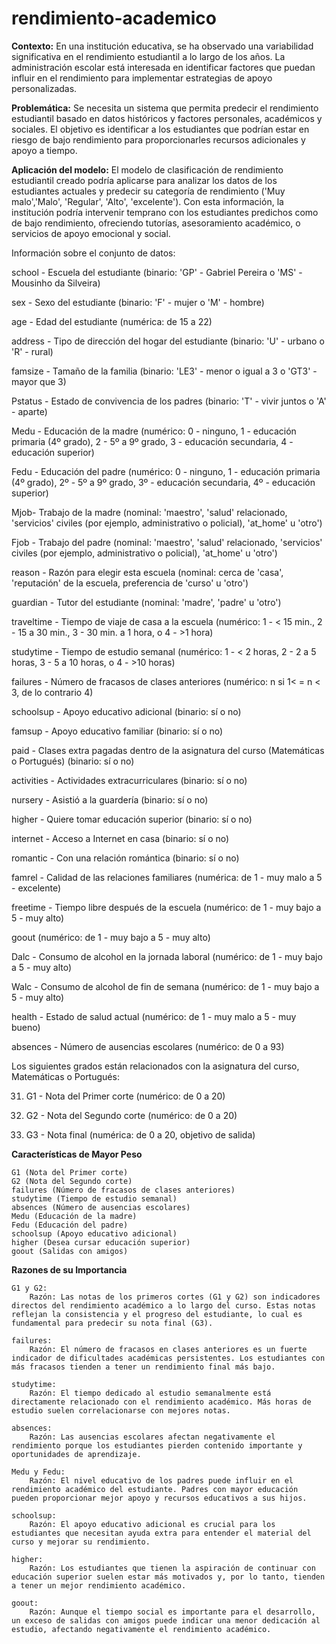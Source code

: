 # rendimiento-academico


**Contexto:** En una institución educativa, se ha observado una variabilidad significativa en el rendimiento estudiantil a lo largo de los años. La administración escolar está interesada en identificar factores que puedan influir en el rendimiento para implementar estrategias de apoyo personalizadas.


**Problemática:** Se necesita un sistema que permita predecir el rendimiento estudiantil basado en datos históricos y factores personales, académicos y sociales. El objetivo es identificar a los estudiantes que podrían estar en riesgo de bajo rendimiento para proporcionarles recursos adicionales y apoyo a tiempo.


**Aplicación del modelo:** El modelo de clasificación de rendimiento estudiantil creado podría aplicarse para analizar los datos de los estudiantes actuales y predecir su categoría de rendimiento ('Muy malo','Malo', 'Regular', 'Alto', 'excelente'). Con esta información, la institución podría intervenir temprano con los estudiantes predichos como de bajo rendimiento, ofreciendo tutorías, asesoramiento académico, o servicios de apoyo emocional y social.

Información sobre el conjunto de datos:

school - Escuela del estudiante (binario: 'GP' - Gabriel Pereira o 'MS' - Mousinho da Silveira)


sex - Sexo del estudiante (binario: 'F' - mujer o 'M' - hombre)


age - Edad del estudiante (numérica: de 15 a 22)


address - Tipo de dirección del hogar del estudiante (binario: 'U' - urbano o 'R' - rural)


famsize - Tamaño de la familia (binario: 'LE3' - menor o igual a 3 o 'GT3' - mayor que 3)


Pstatus - Estado de convivencia de los padres (binario: 'T' - vivir juntos o 'A' - aparte)


Medu - Educación de la madre (numérico: 0 - ninguno, 1 - educación primaria (4º grado), 2 - 5º a 9º grado, 3 - educación secundaria, 4 - educación superior)


Fedu - Educación del padre (numérico: 0 - ninguno, 1 - educación primaria (4º grado), 2º - 5º a 9º grado, 3º - educación secundaria, 4º - educación superior)


Mjob- Trabajo de la madre (nominal: 'maestro', 'salud' relacionado, 'servicios' civiles (por ejemplo, administrativo o policial), 'at_home' u 'otro')


Fjob - Trabajo del padre (nominal: 'maestro', 'salud' relacionado, 'servicios' civiles (por ejemplo, administrativo o policial), 'at_home' u 'otro')


reason - Razón para elegir esta escuela (nominal: cerca de 'casa', 'reputación' de la escuela, preferencia de 'curso' u 'otro')


guardian - Tutor del estudiante (nominal: 'madre', 'padre' u 'otro')


traveltime - Tiempo de viaje de casa a la escuela (numérico: 1 - < 15 min., 2 - 15 a 30 min., 3 - 30 min. a 1 hora, o 4 - >1 hora)


studytime - Tiempo de estudio semanal (numérico: 1 - < 2 horas, 2 - 2 a 5 horas, 3 - 5 a 10 horas, o 4 - >10 horas)


failures - Número de fracasos de clases anteriores (numérico: n si 1< = n < 3, de lo contrario 4)


schoolsup - Apoyo educativo adicional (binario: sí o no)


famsup - Apoyo educativo familiar (binario: sí o no)


paid - Clases extra pagadas dentro de la asignatura del curso (Matemáticas o Portugués) (binario: sí o no)


activities - Actividades extracurriculares (binario: sí o no)


nursery - Asistió a la guardería (binario: sí o no)


higher - Quiere tomar educación superior (binario: sí o no)


internet - Acceso a Internet en casa (binario: sí o no)


romantic - Con una relación romántica (binario: sí o no)


famrel - Calidad de las relaciones familiares (numérica: de 1 - muy malo a 5 - excelente)


freetime - Tiempo libre después de la escuela (numérico: de 1 - muy bajo a 5 - muy alto)


goout (numérico: de 1 - muy bajo a 5 - muy alto)


Dalc - Consumo de alcohol en la jornada laboral (numérico: de 1 - muy bajo a 5 - muy alto)



Walc - Consumo de alcohol de fin de semana (numérico: de 1 - muy bajo a 5 - muy alto)


health - Estado de salud actual (numérico: de 1 - muy malo a 5 - muy bueno)


absences - Número de ausencias escolares (numérico: de 0 a 93)


Los siguientes grados están relacionados con la asignatura del curso, Matemáticas o Portugués:


31. G1 - Nota del Primer corte (numérico: de 0 a 20)


31. G2 - Nota del Segundo corte (numérico: de 0 a 20)


32. G3 - Nota final (numérica: de 0 a 20, objetivo de salida)

   **Características de Mayor Peso**

    G1 (Nota del Primer corte)
    G2 (Nota del Segundo corte)
    failures (Número de fracasos de clases anteriores)
    studytime (Tiempo de estudio semanal)
    absences (Número de ausencias escolares)
    Medu (Educación de la madre)
    Fedu (Educación del padre)
    schoolsup (Apoyo educativo adicional)
    higher (Desea cursar educación superior)
    goout (Salidas con amigos)

  **Razones de su Importancia**

    G1 y G2:
        Razón: Las notas de los primeros cortes (G1 y G2) son indicadores directos del rendimiento académico a lo largo del curso. Estas notas reflejan la consistencia y el progreso del estudiante, lo cual es fundamental para predecir su nota final (G3).

    failures:
        Razón: El número de fracasos en clases anteriores es un fuerte indicador de dificultades académicas persistentes. Los estudiantes con más fracasos tienden a tener un rendimiento final más bajo.

    studytime:
        Razón: El tiempo dedicado al estudio semanalmente está directamente relacionado con el rendimiento académico. Más horas de estudio suelen correlacionarse con mejores notas.

    absences:
        Razón: Las ausencias escolares afectan negativamente el rendimiento porque los estudiantes pierden contenido importante y oportunidades de aprendizaje.

    Medu y Fedu:
        Razón: El nivel educativo de los padres puede influir en el rendimiento académico del estudiante. Padres con mayor educación pueden proporcionar mejor apoyo y recursos educativos a sus hijos.

    schoolsup:
        Razón: El apoyo educativo adicional es crucial para los estudiantes que necesitan ayuda extra para entender el material del curso y mejorar su rendimiento.

    higher:
        Razón: Los estudiantes que tienen la aspiración de continuar con educación superior suelen estar más motivados y, por lo tanto, tienden a tener un mejor rendimiento académico.

    goout:
        Razón: Aunque el tiempo social es importante para el desarrollo, un exceso de salidas con amigos puede indicar una menor dedicación al estudio, afectando negativamente el rendimiento académico.




